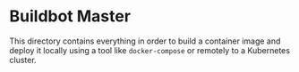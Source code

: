 # Buildbot Master

This directory contains everything in order to build a container image and deploy it locally using a tool like `docker-compose` or remotely to a Kubernetes cluster.